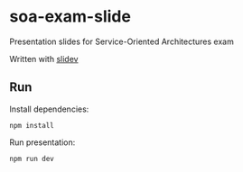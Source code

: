 # soa-exam-slide

Presentation slides for Service-Oriented Architectures exam

Written with [slidev](https://github.com/slidevjs/slidev)

## Run

Install dependencies:
```
npm install
```

Run presentation:
```
npm run dev
```
